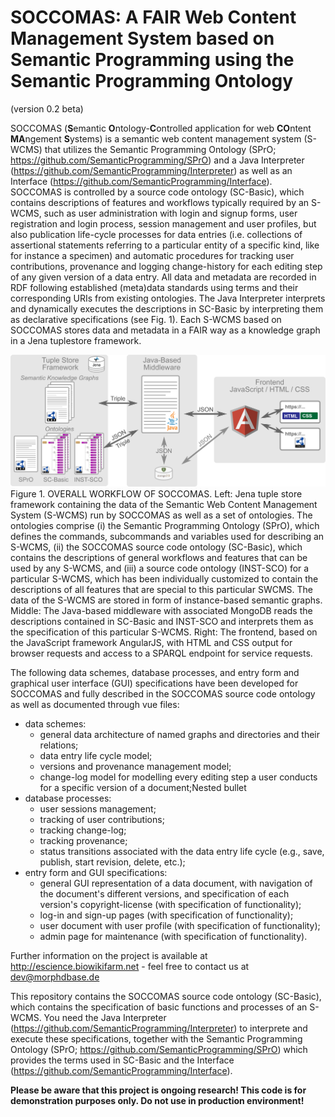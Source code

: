 # SOCCOMAS: A FAIR Web Content Management System based on Semantic Programming using the Semantic Programming Ontology
(version 0.2 beta)

SOCCOMAS (**S**emantic **O**ntology-**C**ontrolled application for web **CO**ntent **MA**ngement **S**ystems) is a semantic web content management system (S-WCMS) that utilizes the Semantic Programming Ontology (SPrO; https://github.com/SemanticProgramming/SPrO) and a Java Interpreter (https://github.com/SemanticProgramming/Interpreter) as well as an Interface (https://github.com/SemanticProgramming/Interface). SOCCOMAS is controlled by a source code ontology (SC-Basic), which contains descriptions of features and workflows typically required by an S-WCMS, such as user administration with login and signup forms, user registration and login process, session management and user profiles, but also publication life-cycle processes for data entries (i.e. collections of assertional statements referring to a particular entity of a specific kind, like for instance a specimen) and automatic procedures for tracking user contributions, provenance and logging change-history for each editing step of any given version of a data entry. All data and metadata are recorded in RDF following established (meta)data standards using terms and their corresponding URIs from existing ontologies. The Java Interpreter interprets and dynamically executes the descriptions in SC-Basic by interpreting them as declarative specifications (see Fig. 1). Each S-WCMS based on SOCCOMAS stores data and metadata in a FAIR way as a knowledge graph in a Jena tuplestore framework. 


![alt text](https://github.com/SemanticProgramming/SOCCOMAS/blob/master/images/SOCCOMAS_Workflow.jpg)
Figure 1. OVERALL WORKFLOW OF SOCCOMAS. Left: Jena tuple store framework containing the data of the Semantic Web Content Management System (S-WCMS) run by SOCCOMAS as well as a set of ontologies. The ontologies comprise (i) the Semantic Programming Ontology (SPrO), which defines the commands, subcommands and variables used for describing an S-WCMS, (ii) the SOCCOMAS source code ontology (SC-Basic), which contains the descriptions of general workflows and features that can be used by any S-WCMS, and (iii) a source code ontology (INST-SCO) for a particular S-WCMS, which has been individually customized to contain the descriptions of all features that are special to this particular SWCMS. The data of the S-WCMS are stored in form of instance-based semantic graphs. Middle: The Java-based middleware with associated MongoDB reads the descriptions contained in SC-Basic
and INST-SCO and interprets them as the specification of this particular S-WCMS. Right: The frontend, based on the JavaScript framework AngularJS, with HTML and CSS output for browser requests and access to a SPARQL endpoint for service requests.

The following data schemes, database processes, and entry form and graphical user interface (GUI) specifications have been developed for SOCCOMAS and fully described in the SOCCOMAS source code ontology as well as documented through vue files:
* data schemes:
  * general data architecture of named graphs and directories and their relations;
  * data entry life cycle model;
  * versions and provenance management model;
  * change-log model for modelling every editing step a user conducts for a specific version of a document;Nested bullet
* database processes:
  * user sessions management;
  * tracking of user contributions;
  * tracking change-log;
  * tracking provenance;
  * status transitions associated with the data entry life cycle (e.g., save, publish, start revision, delete, etc.);
* entry form and GUI specifications:
  * general GUI representation of a data document, with navigation of the document's different versions, and specification of each version's copyright-license (with specification of functionality);
  * log-in and sign-up pages (with specification of functionality);
  * user document with user profile (with specification of functionality);
  * admin page for maintenance (with specification of functionality).




Further information on the project is available at http://escience.biowikifarm.net - feel free to contact us at 
dev@morphdbase.de

This repository contains the SOCCOMAS source code ontology (SC-Basic), which contains the specification of basic functions and processes of an S-WCMS. You need the Java Interpreter (https://github.com/SemanticProgramming/Interpreter) to interprete and execute these specifications, together with the Semantic Programming Ontology (SPrO; https://github.com/SemanticProgramming/SPrO) which provides the terms used in SC-Basic and the Interface (https://github.com/SemanticProgramming/Interface).

**Please be aware that this project is ongoing research! This code is for demonstration purposes only. Do not use
 in production environment!**

